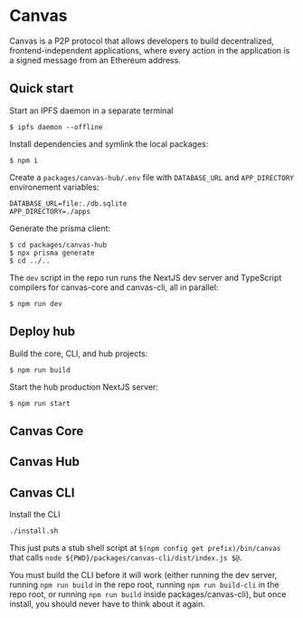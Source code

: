 # Canvas

Canvas is a P2P protocol that allows developers to build
decentralized, frontend-independent applications, where every action
in the application is a signed message from an Ethereum address.

## Quick start

Start an IPFS daemon in a separate terminal

```
$ ipfs daemon --offline
```

Install dependencies and symlink the local packages:

```
$ npm i
```

Create a `packages/canvas-hub/.env` file with `DATABASE_URL` and `APP_DIRECTORY` environement variables:

```
DATABASE_URL=file:./db.sqlite
APP_DIRECTORY=./apps
```

Generate the prisma client:

```
$ cd packages/canvas-hub
$ npx prisma generate
$ cd ../..
```

The `dev` script in the repo run runs the NextJS dev server and TypeScript compilers for canvas-core and canvas-cli, all in parallel:

```
$ npm run dev
```

## Deploy hub

Build the core, CLI, and hub projects:

```
$ npm run build
```

Start the hub production NextJS server:

```
$ npm run start
```

## Canvas Core

## Canvas Hub

## Canvas CLI

Install the CLI

```
./install.sh
```

This just puts a stub shell script at `$(npm config get prefix)/bin/canvas` that calls `node ${PWD}/packages/canvas-cli/dist/index.js $@`.

You must build the CLI before it will work (either running the dev server, running `npm run build` in the repo root, running `npm run build-cli` in the repo root, or running `npm run build` inside packages/canvas-cli), but once install, you should never have to think about it again.

